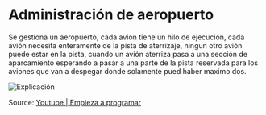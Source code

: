 # Administración de aeropuerto

Se gestiona un aeropuerto, cada avión tiene un hilo de ejecución, cada avión necesita enteramente de la pista de aterrizaje, ningun otro avión puede estar en la pista, cuando un avión aterriza pasa a una sección de aparcamiento esperando a pasar a una parte de la pista reservada para los aviones que van a despegar donde solamente pued haber maximo dos. 

![Explicación](https://i.ibb.co/Rb5m1MZ/ejemplo.png)

Source: [Youtube | Empieza a programar](https://youtu.be/WGT_ETM740Q)
